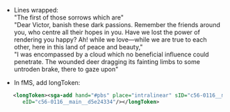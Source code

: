 - Lines wrapped:<br>
  "The first of those sorrows which are"<br>
  "Dear Victor, banish these dark passions. Remember the friends around you, <pb xml:id="F1831_v_094" n="78"/>who centre all their hopes in you. Have we lost the power of rendering you happy? Ah! while we love—while we are true to each other, here in this land of peace and beauty,"<br>
  "I was encompassed by a cloud which no beneficial influence could penetrate. The wounded deer dragging its fainting limbs to some untroden brake, there to gaze upon"<br>

- In fMS, add longToken:
```xml
   <longToken><sga-add hand="#pbs" place="intralinear" sID="c56-0116__main__d5e24334"/>around. <sga-add
      eID="c56-0116__main__d5e24334"/></longToken>
```
